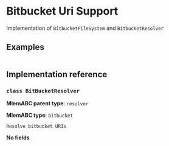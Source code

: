 # Bitbucket Uri Support

Implementation of `BitbucketFileSystem` and `BitbucketResolver`

## Examples

```python

```

## Implementation reference

### `class BitBucketResolver`

**MlemABC parent type**: `resolver`

**MlemABC type**: `bitbucket`

    Resolve bitbucket URIs

**No fields**
